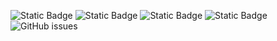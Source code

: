 ![Static Badge](https://img.shields.io/badge/blacklists-60-000000) ![Static Badge](https://img.shields.io/badge/blacklisted-2927420-cc0000) ![Static Badge](https://img.shields.io/badge/whitelisted-2242-00CC00) ![Static Badge](https://img.shields.io/badge/streaming_blacklist-28107-000000) ![GitHub issues](https://img.shields.io/github/issues/fabriziosalmi/blacklists)
